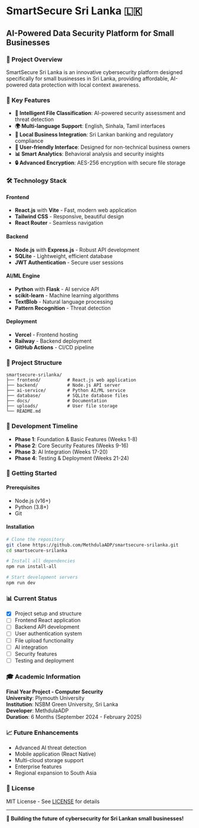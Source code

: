 # SmartSecure Sri Lanka 🇱🇰

## AI-Powered Data Security Platform for Small Businesses

### 🎯 Project Overview
SmartSecure Sri Lanka is an innovative cybersecurity platform designed specifically for small businesses in Sri Lanka, providing affordable, AI-powered data protection with local context awareness.

### 🚀 Key Features
- **🤖 Intelligent File Classification**: AI-powered security assessment and threat detection
- **🌍 Multi-language Support**: English, Sinhala, Tamil interfaces
- **🏦 Local Business Integration**: Sri Lankan banking and regulatory compliance
- **👥 User-friendly Interface**: Designed for non-technical business owners
- **📊 Smart Analytics**: Behavioral analysis and security insights
- **🔒 Advanced Encryption**: AES-256 encryption with secure file storage

### 🛠 Technology Stack

#### Frontend
- **React.js** with **Vite** - Fast, modern web application
- **Tailwind CSS** - Responsive, beautiful design
- **React Router** - Seamless navigation

#### Backend
- **Node.js** with **Express.js** - Robust API development
- **SQLite** - Lightweight, efficient database
- **JWT Authentication** - Secure user sessions

#### AI/ML Engine
- **Python** with **Flask** - AI service API
- **scikit-learn** - Machine learning algorithms
- **TextBlob** - Natural language processing
- **Pattern Recognition** - Threat detection

#### Deployment
- **Vercel** - Frontend hosting
- **Railway** - Backend deployment
- **GitHub Actions** - CI/CD pipeline

### 📁 Project Structure
```
smartsecure-srilanka/
├── frontend/          # React.js web application
├── backend/           # Node.js API server
├── ai-service/        # Python AI/ML service
├── database/          # SQLite database files
├── docs/              # Documentation
├── uploads/           # User file storage
└── README.md
```

### 📅 Development Timeline
- **Phase 1**: Foundation & Basic Features (Weeks 1-8)
- **Phase 2**: Core Security Features (Weeks 9-16)  
- **Phase 3**: AI Integration (Weeks 17-20)
- **Phase 4**: Testing & Deployment (Weeks 21-24)

### 🏁 Getting Started

#### Prerequisites
- Node.js (v16+)
- Python (3.8+)
- Git

#### Installation
```bash
# Clone the repository
git clone https://github.com/MethdulaADP/smartsecure-srilanka.git
cd smartsecure-srilanka

# Install all dependencies
npm run install-all

# Start development servers
npm run dev
```

### 📊 Current Status
- [x] Project setup and structure
- [ ] Frontend React application
- [ ] Backend API development
- [ ] User authentication system
- [ ] File upload functionality
- [ ] AI integration
- [ ] Security features
- [ ] Testing and deployment

### 🎓 Academic Information
**Final Year Project - Computer Security**  
**University**: Plymouth University  
**Institution**: NSBM Green University, Sri Lanka  
**Developer**: MethdulaADP  
**Duration**: 6 Months (September 2024 - February 2025)

### 📈 Future Enhancements
- Advanced AI threat detection
- Mobile application (React Native)
- Multi-cloud storage support
- Enterprise features
- Regional expansion to South Asia

### 📝 License
MIT License - See [LICENSE](LICENSE) for details

---

**🚀 Building the future of cybersecurity for Sri Lankan small businesses!**
